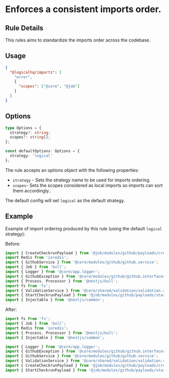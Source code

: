 # Enforces a consistent imports order.

## Rule Details

This rules aims to standardize the imports order across the codebase.

## Usage

```json
{
  "@logicalhq/imports": [
    "error",
    {
      "scopes": ["@core", "@job"]
    }
  ]
}
```

## Options

```ts
type Options = {
  strategy?: string;
  scopes?: string[];
};

const defaultOptions: Options = {
  strategy: 'logical'
};
```

The rule accepts an options object with the following properties:

- `strategy` - Sets the strategy name to be used for imports ordering.
- `scopes`- Sets the scopes considered as local imports so imports can sort them accordingly..

The default config will set `logical` as the default strategy.

## Example

Example of import ordering produced by this rule (using the default `logical` strategy):

Before:

```ts
import { CreateCheckrunPayload } from '@job/modules/github/payloads/create-checkrun.payload';
import Redis from 'ioredis';
import { GithubService } from '@core/modules/github/github.service';
import { Job } from 'bull';
import { Logger } from '@core/app.logger';
import { GithubException } from '@core/modules/github/github.interfaces';
import { Process, Processor } from '@nestjs/bull';
import fs from 'fs';
import { ValidationService } from '@core/shared/validation/validation.service';
import { StartCheckrunPayload } from '@job/modules/github/payloads/start-checkrun.payload';
import { Injectable } from '@nestjs/common';
```

After:

```ts
import fs from 'fs';
import { Job } from 'bull';
import Redis from 'ioredis';
import { Process, Processor } from '@nestjs/bull';
import { Injectable } from '@nestjs/common';

import { Logger } from '@core/app.logger';
import { GithubException } from '@core/modules/github/github.interfaces';
import { GithubService } from '@core/modules/github/github.service';
import { ValidationService } from '@core/shared/validation/validation.service';
import { CreateCheckrunPayload } from '@job/modules/github/payloads/create-checkrun.payload';
import { StartCheckrunPayload } from '@job/modules/github/payloads/start-checkrun.payload';
```
